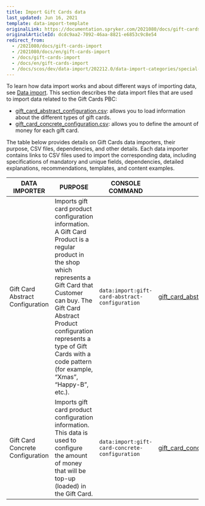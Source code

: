 ```yaml
---
title: Import Gift Cards data
last_updated: Jun 16, 2021
template: data-import-template
originalLink: https://documentation.spryker.com/2021080/docs/gift-cards-import
originalArticleId: dcdc9aa2-7092-46aa-8821-e6853c9c8e54
redirect_from:
  - /2021080/docs/gift-cards-import
  - /2021080/docs/en/gift-cards-import
  - /docs/gift-cards-import
  - /docs/en/gift-cards-import
  - /docs/scos/dev/data-import/202212.0/data-import-categories/special-product-types/gift-cards/gift-cards.html
---
```


To learn how data import works and about different ways of importing data, see [Data import](/docs/scos/dev/data-import/{{page.version}}/data-import.html). This section describes the data import files that are used to import data related to the Gift Cards PBC:

* [gift_card_abstract_configuration.csv](/docs/pbc/all/gift-cards/{{site.version}}/import-and-export-data/file-details-gift-card-abstract-configuration.csv.html): allows you to load information about the different types of gift cards.
* [gift_card_concrete_configuration.csv](/docs/pbc/all/gift-cards/{{site.version}}/import-and-export-data/file-details-gift-card-concrete-configuration.csv.html): allows you to define the amount of money for each gift card.  

The table below provides details on Gift Cards data importers, their purpose, CSV files, dependencies, and other details. Each data importer contains links to CSV files used to import the corresponding data, including specifications of mandatory and unique fields, dependencies, detailed explanations, recommendations, templates, and content examples.

| DATA IMPORTER | PURPOSE | CONSOLE COMMAND | FILES | DEPENDENCIES |
| --- | --- | --- | --- |--- |
| Gift Card Abstract Configuration  | Imports gift card product configuration information. A Gift Card Product is a regular product in the shop which represents a Gift Card that Customer can buy. The Gift Card Abstract Product configuration represents a type of Gift Cards with a code pattern (for example, “Xmas”, “Happy-B”, etc.). |`data:import:gift-card-abstract-configuration` | [gift_card_abstract_configuration.csv](/docs/pbc/all/gift-cards/{{site.version}}/import-and-export-data/file-details-gift-card-abstract-configuration.csv.html) |[product_abstract.csv](/docs/pbc/all/product-information-management/{{site.version}}/base-shop/import-and-export-data/products-data-import/file-details-product-abstract.csv.html) |
| Gift Card Concrete Configuration | Imports gift card product configuration information. This data is used to configure the amount of money that will be top-up (loaded) in the Gift Card.  |`data:import:gift-card-concrete-configuration` |[gift_card_concrete_configuration.csv](/docs/pbc/all/gift-cards/{{site.version}}/import-and-export-data/file-details-gift-card-concrete-configuration.csv.html)| [product_concrete.csv](/docs/pbc/all/product-information-management/{{site.version}}/base-shop/import-and-export-data/products-data-import/file-details-product-concrete.csv.html) |
